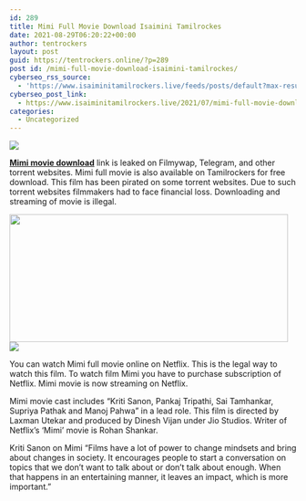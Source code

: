 ```yaml
---
id: 289
title: Mimi Full Movie Download Isaimini Tamilrockes
date: 2021-08-29T06:20:22+00:00
author: tentrockers
layout: post
guid: https://tentrockers.online/?p=289
post id: /mimi-full-movie-download-isaimini-tamilrockes/
cyberseo_rss_source:
  - 'https://www.isaiminitamilrockers.live/feeds/posts/default?max-results=150&start-index=1'
cyberseo_post_link:
  - https://www.isaiminitamilrockers.live/2021/07/mimi-full-movie-download-isaimini.html
categories:
  - Uncategorized
---
```

<div class="media_block">
  <img src="https://1.bp.blogspot.com/-VhnVnZkyYck/YQDkJiotNSI/AAAAAAAABFE/MdAA43YEqhktJiVjdjCyygU8d86Tg5J9ACLcBGAsYHQ/s72-w489-h224-c/33-Mimi-784x441.jpg" class="media_thumbnail" />
</div>

<meta content="Mimi movie download link is leaked on Filmywap, Telegram, and other torrent websites. Mimi full movie is also available on Tamilrockers for..." name="twitter:description" />

  


<center>
</center>

**<a href="https://www.tamilrockerz.online/mimi-full-movie-download-tamilrockers/" target="_blank" rel="noopener">Mimi movie download</a>** link is leaked on Filmywap, Telegram, and other torrent websites. Mimi full movie is also available on Tamilrockers for free download. This film has been pirated on some torrent websites. Due to such torrent websites filmmakers had to face financial loss. Downloading and streaming of movie is illegal.

<div class="separator">
  <a href="https://1.bp.blogspot.com/-VhnVnZkyYck/YQDkJiotNSI/AAAAAAAABFE/MdAA43YEqhktJiVjdjCyygU8d86Tg5J9ACLcBGAsYHQ/s784/33-Mimi-784x441.jpg" imageanchor="1"><img loading="lazy" border="0" data-original-height="441" data-original-width="784" height="224" src="https://1.bp.blogspot.com/-VhnVnZkyYck/YQDkJiotNSI/AAAAAAAABFE/MdAA43YEqhktJiVjdjCyygU8d86Tg5J9ACLcBGAsYHQ/w489-h224/33-Mimi-784x441.jpg" width="489" /></a>
</div>



<div class="separator">
  <a href="https://www.tamilrockerz.online/mimi-full-movie-download-tamilrockers/" imageanchor="1"><img border="0" data-original-height="250" data-original-width="300" src="https://1.bp.blogspot.com/-nfbzYVobUik/YMlpOerzdgI/AAAAAAAAA3Y/aAupsOUs_WMY6Lv7R1OtZhI6OqaRh-YAwCPcBGAYYCw/s0/e854879156f0849f3d27a89db88ed039.png" /></a>
</div>

You can watch Mimi full movie online on Netflix. This is the legal way to watch this film. To watch film Mimi you have to purchase subscription of Netflix. Mimi movie is now streaming on Netflix.

Mimi movie cast includes “Kriti Sanon, Pankaj Tripathi, Sai Tamhankar, Supriya Pathak and Manoj Pahwa” in a lead role. This film is directed by Laxman Utekar and produced by Dinesh Vijan under Jio Studios. Writer of Netflix’s ‘Mimi’ movie is Rohan Shankar.

Kriti Sanon on Mimi “Films have a lot of power to change mindsets and bring about changes in society. It encourages people to start a conversation on topics that we don’t want to talk about or don’t talk about enough. When that happens in an entertaining manner, it leaves an impact, which is more important.”

<center>
</center>